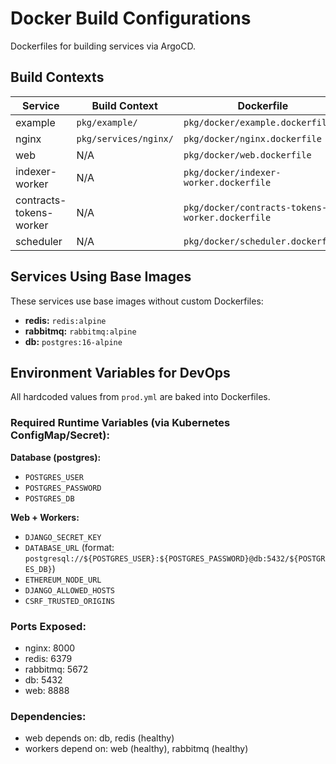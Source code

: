 # Docker Build Configurations

Dockerfiles for building services via ArgoCD.

## Build Contexts

| Service | Build Context | Dockerfile |
|---------|--------------|------------|
| example | `pkg/example/` | `pkg/docker/example.dockerfile` |
| nginx | `pkg/services/nginx/` | `pkg/docker/nginx.dockerfile` |
| web | N/A | `pkg/docker/web.dockerfile` |
| indexer-worker | N/A | `pkg/docker/indexer-worker.dockerfile` |
| contracts-tokens-worker | N/A | `pkg/docker/contracts-tokens-worker.dockerfile` |
| scheduler | N/A | `pkg/docker/scheduler.dockerfile` |

## Services Using Base Images

These services use base images without custom Dockerfiles:

- **redis:** `redis:alpine`
- **rabbitmq:** `rabbitmq:alpine`
- **db:** `postgres:16-alpine`

## Environment Variables for DevOps

All hardcoded values from `prod.yml` are baked into Dockerfiles.

### Required Runtime Variables (via Kubernetes ConfigMap/Secret):

**Database (postgres):**
- `POSTGRES_USER`
- `POSTGRES_PASSWORD`
- `POSTGRES_DB`

**Web + Workers:**
- `DJANGO_SECRET_KEY`
- `DATABASE_URL` (format: `postgresql://${POSTGRES_USER}:${POSTGRES_PASSWORD}@db:5432/${POSTGRES_DB}`)
- `ETHEREUM_NODE_URL`
- `DJANGO_ALLOWED_HOSTS`
- `CSRF_TRUSTED_ORIGINS`

### Ports Exposed:

- nginx: 8000
- redis: 6379
- rabbitmq: 5672
- db: 5432
- web: 8888

### Dependencies:

- web depends on: db, redis (healthy)
- workers depend on: web (healthy), rabbitmq (healthy)

